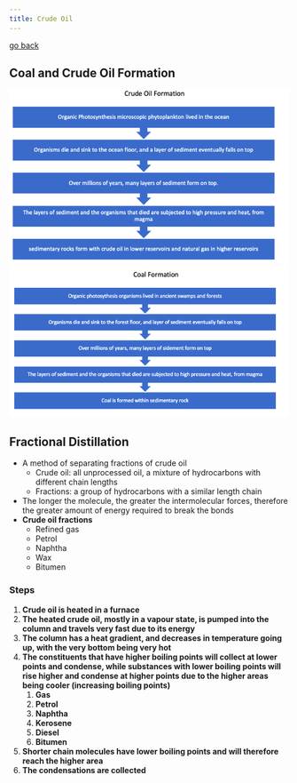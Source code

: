 ```yaml
---
title: Crude Oil
---
```


[go back](archive/10Subjects/10Chemistry.md)

## Coal and Crude Oil Formation

![](images/Crude%20Oil%20Formation.png)
![](images/Coal%20Formation.png)

## Fractional Distillation
- A method of separating fractions of crude oil
	- Crude oil: all unprocessed oil, a mixture of hydrocarbons with different chain lengths
	-  Fractions: a group of hydrocarbons with a similar length chain
- The longer the molecule, the greater the intermolecular forces, therefore the greater amount of energy required to break the bonds
- **Crude oil fractions**
	-   Refined gas
	-   Petrol
	-   Naphtha
	-   Wax
	-   Bitumen

### Steps
1.  **Crude oil is heated in a furnace**
2.  **The heated crude oil, mostly in a vapour state, is pumped into the column and travels very fast due to its energy**
3.  **The column has a heat gradient, and decreases in temperature going up, with the very bottom being very hot**
4.  **The constituents that have higher boiling points will collect at lower points and condense, while substances with lower boiling points will rise higher and condense at higher points due to the higher areas being cooler (increasing boiling points)**
	1.  **Gas**
	2.  **Petrol**
	3.  **Naphtha**
	4.  **Kerosene**
	5.  **Diesel**
	6.  **Bitumen**
5.  **Shorter chain molecules have lower boiling points and will therefore reach the higher area**
6.  **The condensations are collected**
